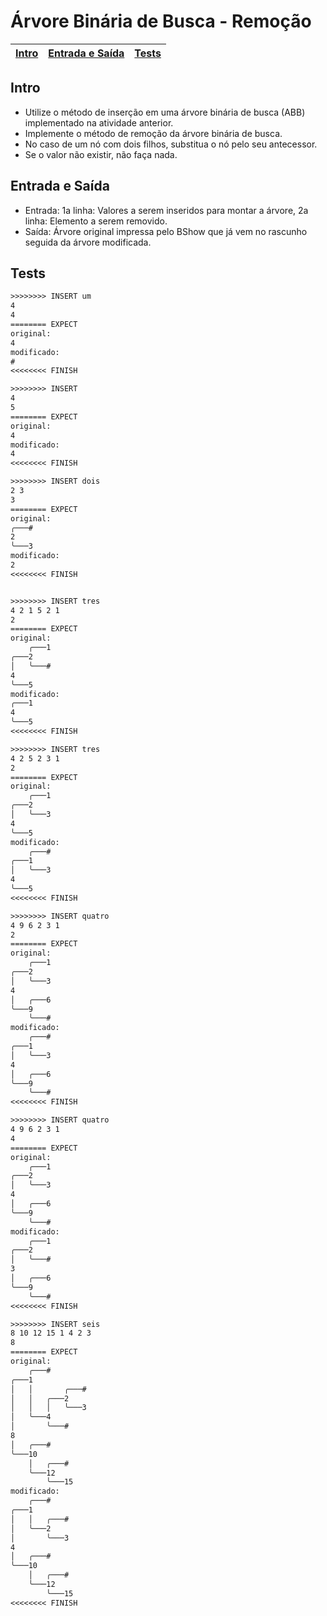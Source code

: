 # Árvore Binária de Busca - Remoção

<!-- toch -->
[Intro](#intro) | [Entrada e Saída](#entrada-e-saída) | [Tests](#tests)
-- | -- | --
<!-- toch -->

## Intro

- Utilize o método de inserção em uma árvore binária de busca (ABB) implementado na atividade anterior.
- Implemente o método de remoção da árvore binária de busca.
- No caso de um nó com dois filhos, substitua o nó pelo seu antecessor.
- Se o valor não existir, não faça nada.

## Entrada e Saída

- Entrada: 1a linha: Valores a serem inseridos para montar a árvore, 2a linha: Elemento a serem removido.
- Saída: Árvore original impressa pelo BShow que já vem no rascunho seguida da árvore modificada.

## Tests

```txt
>>>>>>>> INSERT um
4
4
======== EXPECT
original:
4
modificado:
#
<<<<<<<< FINISH

>>>>>>>> INSERT
4
5
======== EXPECT
original:
4
modificado:
4
<<<<<<<< FINISH

>>>>>>>> INSERT dois
2 3
3
======== EXPECT
original:
╭───#
2
╰───3
modificado:
2
<<<<<<<< FINISH


>>>>>>>> INSERT tres
4 2 1 5 2 1
2
======== EXPECT
original:
    ╭───1
╭───2
│   ╰───#
4
╰───5
modificado:
╭───1
4
╰───5
<<<<<<<< FINISH

>>>>>>>> INSERT tres
4 2 5 2 3 1
2
======== EXPECT
original:
    ╭───1
╭───2
│   ╰───3
4
╰───5
modificado:
    ╭───#
╭───1
│   ╰───3
4
╰───5
<<<<<<<< FINISH

>>>>>>>> INSERT quatro
4 9 6 2 3 1
2
======== EXPECT
original:
    ╭───1
╭───2
│   ╰───3
4
│   ╭───6
╰───9
    ╰───#
modificado:
    ╭───#
╭───1
│   ╰───3
4
│   ╭───6
╰───9
    ╰───#
<<<<<<<< FINISH

>>>>>>>> INSERT quatro
4 9 6 2 3 1
4
======== EXPECT
original:
    ╭───1
╭───2
│   ╰───3
4
│   ╭───6
╰───9
    ╰───#
modificado:
    ╭───1
╭───2
│   ╰───#
3
│   ╭───6
╰───9
    ╰───#
<<<<<<<< FINISH

>>>>>>>> INSERT seis
8 10 12 15 1 4 2 3
8
======== EXPECT
original:
    ╭───#
╭───1
│   │       ╭───#
│   │   ╭───2
│   │   │   ╰───3
│   ╰───4
│       ╰───#
8
│   ╭───#
╰───10
    │   ╭───#
    ╰───12
        ╰───15
modificado:
    ╭───#
╭───1
│   │   ╭───#
│   ╰───2
│       ╰───3
4
│   ╭───#
╰───10
    │   ╭───#
    ╰───12
        ╰───15
<<<<<<<< FINISH

```
